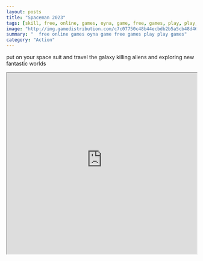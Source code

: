```yaml
---
layout: posts
title: "Spaceman 2023"
tags: [skill, free, online, games, oyna, game, free, games, play, play, games]
image: "http://img.gamedistribution.com/c7c07750c48b44ecbdb2b5a5cb48d466.jpg"
summary: "  free online games oyna game free games play play games"
category: "Action"
---
```


put on your space suit and travel the galaxy killing aliens and exploring new fantastic worlds

<iframe width="100%" height="480px;" src="http://flash.gamedistribution.com?game=c7c07750c48b44ecbdb2b5a5cb48d466"></iframe>